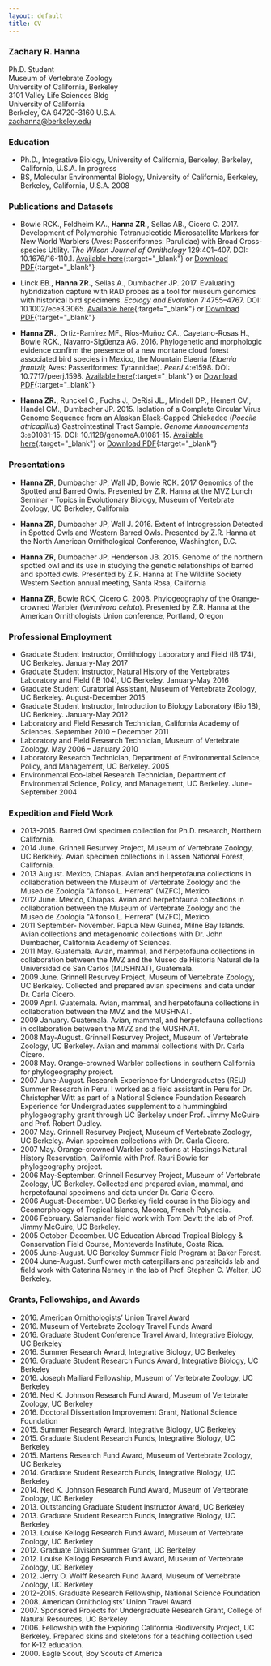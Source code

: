 ```yaml
---
layout: default
title: CV
---
```

### Zachary R. Hanna
Ph.D. Student  
Museum of Vertebrate Zoology  
University of California, Berkeley  
3101 Valley Life Sciences Bldg  
University of California  
Berkeley, CA 94720-3160 U.S.A.  
zachanna@berkeley.edu  

### Education
* Ph.D., Integrative Biology, University of California, Berkeley, Berkeley, California, U.S.A. In progress  
* BS, Molecular Environmental Biology, University of California, Berkeley, Berkeley, California, U.S.A. 2008  

### Publications and Datasets
* Bowie RCK., Feldheim KA., **Hanna ZR.**, Sellas AB., Cicero C. 2017. Development of Polymorphic Tetranucleotide Microsatellite Markers for New World Warblers (Aves: Passeriformes: Parulidae) with Broad Cross-species Utility. *The Wilson Journal of Ornithology* 129:401–407. DOI: 10.1676/16-110.1. [Available here](http://www.bioone.org/doi/abs/10.1676/16-110.1){:target="_blank"} or [Download PDF](../files/Bowie_et_al_2017_Development_of_Polymorphic_Tetranucleotide_Microsa.pdf){:target="_blank"}
  
* Linck EB., **Hanna ZR.**, Sellas A., Dumbacher JP. 2017. Evaluating hybridization capture with RAD probes as a tool for museum genomics with historical bird specimens. *Ecology and Evolution* 7:4755–4767. DOI: 10.1002/ece3.3065. [Available here](http://onlinelibrary.wiley.com/doi/10.1002/ece3.3065/abstract){:target="_blank"} or [Download PDF](../files/Linck_et_al_2017_Evaluating_hybridization_capture_with_RAD_probes.pdf){:target="_blank"}
  
* **Hanna ZR.**, Ortiz-Ramírez MF., Ríos-Muñoz CA., Cayetano-Rosas H., Bowie RCK., Navarro-Sigüenza AG. 2016. Phylogenetic and morphologic evidence confirm the presence of a new montane cloud forest associated bird species in Mexico, the Mountain Elaenia (*Elaenia frantzii*; Aves: Passeriformes: Tyrannidae). *PeerJ* 4:e1598. DOI: 10.7717/peerj.1598. [Available here](https://peerj.com/articles/1598/){:target="_blank"} or [Download PDF](../files/Hanna_et_al_2016_Phylogenetic_and_morphologic_evidence_confirm.pdf){:target="_blank"}
  
* **Hanna ZR.**, Runckel C., Fuchs J., DeRisi JL., Mindell DP., Hemert CV., Handel CM., Dumbacher JP. 2015. Isolation of a Complete Circular Virus Genome Sequence from an Alaskan Black-Capped Chickadee (*Poecile atricapillus*) Gastrointestinal Tract Sample. *Genome Announcements* 3:e01081-15. DOI: 10.1128/genomeA.01081-15. [Available here](http://genomea.asm.org/content/3/5/e01081-15){:target="_blank"} or [Download PDF](../files/Hanna_et_al_2015_Isolation_of_a_Complete_Circular_Virus_Genome_Sequence.pdf){:target="_blank"}

### Presentations
* **Hanna ZR**, Dumbacher JP, Wall JD, Bowie RCK. 2017 Genomics of the Spotted and Barred Owls. Presented by Z.R. Hanna at the MVZ Lunch Seminar - Topics in Evolutionary Biology, Museum of Vertebrate Zoology, UC Berkeley, California
  
* **Hanna ZR**, Dumbacher JP, Wall J. 2016. Extent of Introgression Detected in Spotted Owls and Western Barred Owls. Presented by Z.R. Hanna at the North American Ornithological Conference, Washington, D.C.
  
* **Hanna ZR**, Dumbacher JP, Henderson JB. 2015. Genome of the northern spotted owl and its use in studying the genetic relationships of barred and spotted owls. Presented by Z.R. Hanna at The Wildlife Society Western Section annual meeting, Santa Rosa, California
  
* **Hanna ZR**, Bowie RCK, Cicero C. 2008. Phylogeography of the Orange-crowned Warbler (*Vermivora celata*). Presented by Z.R. Hanna at the American Ornithologists Union conference, Portland, Oregon

### Professional Employment
* Graduate Student Instructor, Ornithology Laboratory and Field (IB 174), UC Berkeley. January-May 2017  	
* Graduate Student Instructor, Natural History of the Vertebrates Laboratory and Field (IB 104), UC Berkeley. January-May 2016  
* Graduate Student Curatorial Assistant, Museum of Vertebrate Zoology, UC Berkeley. August-December 2015  
* Graduate Student Instructor, Introduction to Biology Laboratory (Bio 1B), UC Berkeley. January-May 2012  
* Laboratory and Field Research Technician, California Academy of Sciences. September 2010 – December 2011  
* Laboratory and Field Research Technician, Museum of Vertebrate Zoology. May 2006 – January 2010  
* Laboratory Research Technician, Department of Environmental Science, Policy, and Management, UC Berkeley. 2005
* Environmental Eco-label Research Technician, Department of Environmental Science, Policy, and Management, UC Berkeley. June-September 2004

### Expedition and Field Work
* 2013-2015. Barred Owl specimen collection for Ph.D. research, Northern California.
* 2014 June. Grinnell Resurvey Project, Museum of Vertebrate Zoology, UC Berkeley. Avian specimen collections in Lassen National Forest, California.
* 2013 August. Mexico, Chiapas. Avian and herpetofauna collections in collaboration between the Museum of Vertebrate Zoology and the Museo de Zoología "Alfonso L. Herrera" (MZFC), Mexico.
* 2012 June. Mexico, Chiapas. Avian and herpetofauna collections in collaboration between the Museum of Vertebrate Zoology and the Museo de Zoología "Alfonso L. Herrera" (MZFC), Mexico. 
* 2011 September- November. Papua New Guinea, Milne Bay Islands. Avian collections and metagenomic collections with Dr. John Dumbacher, California Academy of Sciences.
* 2011 May. Guatemala. Avian, mammal, and herpetofauna collections in collaboration between the MVZ and the Museo de Historia Natural de la Universidad de San Carlos (MUSHNAT), Guatemala.
* 2009 June. Grinnell Resurvey Project, Museum of Vertebrate Zoology, UC Berkeley. Collected and prepared avian specimens and data under Dr. Carla Cicero.
* 2009 April. Guatemala. Avian, mammal, and herpetofauna collections in collaboration between the MVZ and the MUSHNAT.
* 2009 January. Guatemala. Avian, mammal, and herpetofauna collections in collaboration between the MVZ and the MUSHNAT.
* 2008 May-August. Grinnell Resurvey Project, Museum of Vertebrate Zoology, UC Berkeley. Avian and mammal collections with Dr. Carla Cicero.
* 2008 May. Orange-crowned Warbler collections in southern California for phylogeography project.
* 2007 June-August. Research Experience for Undergraduates (REU) Summer Research in Peru. I worked as a field assistant in Peru for Dr. Christopher Witt as part of a National Science Foundation Research Experience for Undergraduates supplement to a hummingbird phylogeography grant through UC Berkeley 	under Prof. Jimmy McGuire and Prof. Robert Dudley.
* 2007 May. Grinnell Resurvey Project, Museum of Vertebrate Zoology, UC Berkeley. Avian specimen collections with Dr. Carla Cicero.
* 2007 May. Orange-crowned Warbler collections at Hastings Natural History Reservation, California with Prof. Rauri Bowie for phylogeography project.
* 2006 May-September. Grinnell Resurvey Project, Museum of Vertebrate Zoology, UC Berkeley. Collected and prepared avian, mammal, and herpetofaunal specimens and data under Dr. Carla Cicero. 
* 2006 August-December. UC Berkeley field course in the Biology and Geomorphology of Tropical Islands, Moorea, French Polynesia.
* 2006 February. Salamander field work with Tom Devitt the lab of Prof. Jimmy McGuire, UC Berkeley.
* 2005 October-December. UC Education Abroad Tropical Biology & Conservation Field Course, Monteverde Institute, Costa Rica.
* 2005 June-August. UC Berkeley Summer Field Program at Baker Forest. 
* 2004 June-August. Sunflower moth caterpillars and parasitoids lab and field work with Caterina Nerney in the lab of Prof. Stephen C. Welter, UC Berkeley.

### Grants, Fellowships, and Awards
* 2016\. American Ornithologists’ Union Travel Award
* 2016\. Museum of Vertebrate Zoology Travel Funds Award
* 2016\. Graduate Student Conference Travel Award, Integrative Biology, UC Berkeley
* 2016\. Summer Research Award, Integrative Biology, UC Berkeley
* 2016\. Graduate Student Research Funds Award, Integrative Biology, UC Berkeley
* 2016\. Joseph Mailiard Fellowship, Museum of Vertebrate Zoology, UC Berkeley
* 2016\. Ned K. Johnson Research Fund Award, Museum of Vertebrate Zoology, UC Berkeley
* 2016\. Doctoral Dissertation Improvement Grant, National Science Foundation
* 2015\. Summer Research Award, Integrative Biology, UC Berkeley
* 2015\. Graduate Student Research Funds, Integrative Biology, UC Berkeley
* 2015\. Martens Research Fund Award, Museum of Vertebrate Zoology, UC Berkeley
* 2014\. Graduate Student Research Funds, Integrative Biology, UC Berkeley
* 2014\. Ned K. Johnson Research Fund Award, Museum of Vertebrate Zoology, UC Berkeley
* 2013\. Outstanding Graduate Student Instructor Award, UC Berkeley
* 2013\. Graduate Student Research Funds, Integrative Biology, UC Berkeley
* 2013\. Louise Kellogg Research Fund Award, Museum of Vertebrate Zoology, UC Berkeley
* 2012\. Graduate Division Summer Grant, UC Berkeley
* 2012\. Louise Kellogg Research Fund Award, Museum of Vertebrate Zoology, UC Berkeley
* 2012\. Jerry O. Wolff Research Fund Award, Museum of Vertebrate Zoology, UC Berkeley
* 2012-2015. Graduate Research Fellowship, National Science Foundation
* 2008\. American Ornithologists’ Union Travel Award
* 2007\. Sponsored Projects for Undergraduate Research Grant, College of Natural Resources, UC Berkeley
* 2006\. Fellowship with the Exploring California Biodiversity Project, UC Berkeley. Prepared skins and skeletons for a teaching collection used for K-12 education.
* 2000\. Eagle Scout, Boy Scouts of America
